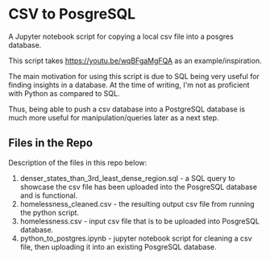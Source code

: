 # CSV to PosgreSQL
A Jupyter notebook script for copying a local csv file into a posgres database.

This script takes https://youtu.be/wqBFgaMgFQA as an example/inspiration.

The main motivation for using this script is due to SQL being very useful for finding insights in a database. At the time of writing, I'm not as proficient with Python as compared to SQL.

Thus, being able to push a csv database into a PostgreSQL database is much more useful for manipulation/queries later as a next step.

## Files in the Repo
Description of the files in this repo below:
1.  denser_states_than_3rd_least_dense_region.sql - a SQL query to showcase the csv file has been uploaded into the PosgreSQL database and is functional.
2.  homelessness_cleaned.csv - the resulting output csv file from running the python script.
3.  homelessness.csv - input csv file that is to be uploaded into PosgreSQL database.
4.  python_to_postgres.ipynb - jupyter notebook script for cleaning a csv file, then uploading it into an existing PosgreSQL database.
